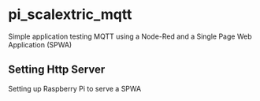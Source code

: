 # pi_scalextric_mqtt
Simple application testing MQTT using a Node-Red and a Single Page Web Application (SPWA)

## Setting Http Server
Setting up Raspberry Pi to serve a SPWA

